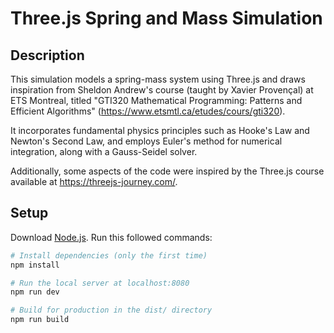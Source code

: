 # Three.js Spring and Mass Simulation

## Description

This simulation models a spring-mass system using Three.js and draws inspiration from Sheldon Andrew's course (taught by Xavier Provençal) at ETS Montreal, titled "GTI320 Mathematical Programming: Patterns and Efficient Algorithms" (https://www.etsmtl.ca/etudes/cours/gti320).

It incorporates fundamental physics principles such as Hooke's Law and Newton's Second Law, and employs Euler's method for numerical integration, along with a Gauss-Seidel solver.

Additionally, some aspects of the code were inspired by the Three.js course available at https://threejs-journey.com/.

## Setup

Download [Node.js](https://nodejs.org/en/download/).
Run this followed commands:

```bash
# Install dependencies (only the first time)
npm install

# Run the local server at localhost:8080
npm run dev

# Build for production in the dist/ directory
npm run build
```
